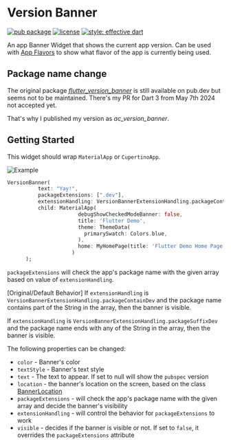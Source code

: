 # Version Banner

[![pub package](https://img.shields.io/pub/v/ac_geojson.svg)](https://pub.dev/packages/ac_version_banner)
[![license](https://img.shields.io/badge/license-BSD%202-green)](https://github.com/anycode/flutter_version_banner/blob/main/LICENSE)
[![style: effective dart](https://img.shields.io/badge/style-effective_dart-40c4ff.svg)](https://dart.dev/guides/language/effective-dart)

An app Banner Widget that shows the current app version. Can be used with [App Flavors](https://flutter.dev/docs/deployment/flavors) to show what flavor of the app is currently being used.

## Package name change

The original package [*flutter_version_banner*](https://github.com/FaganOoi/flutter_version_banner) 
is still available on pub.dev but seems not to
be maintained. There's my PR for Dart 3 from May 7th 2024 not accepted yet.

That's why I published my version as *ac_version_banner*.

## Getting Started

This widget should wrap `MaterialApp` or `CupertinoApp`.

![Example](https://user-images.githubusercontent.com/10728633/59044609-5aa82c00-8876-11e9-99d2-da84a81af2e6.png)

```dart
VersionBanner(
          text: "Yay!",
          packageExtensions: [".dev"],
          extensionHandling: VersionBannerExtensionHandling.packageContainDev,
          child: MaterialApp(
                       debugShowCheckedModeBanner: false,
                       title: 'Flutter Demo',
                       theme: ThemeData(
                         primarySwatch: Colors.blue,
                       ),
                       home: MyHomePage(title: 'Flutter Demo Home Page'),
                     )
      );
```

`packageExtensions` will check the app's package name with the given array based on value of `extensionHandling`.

[Original/Default Behavior] If `extensionHandling` is `VersionBannerExtensionHandling.packageContainDev` and the package name contains part of the String in the array, then the banner is visible.

If `extensionHandling` is `VersionBannerExtensionHandling.packageSuffixDev` and the package name ends with any of the String in the array, then the banner is visible.

The following properties can be changed:

- `color` - Banner's color
- `textStyle` - Banner's text style
- `text` - The text to appear. If set to null will show the `pubspec` version
- `location` - the banner's location on the screen, based on the class [BannerLocation](https://api.flutter.dev/flutter/widgets/BannerLocation-class.html)
- `packageExtensions` - will check the app's package name with the given array and decide the banner's visibility
- `extensionHandling` - will control the behavior for `packageExtensions` to work
- `visible` - decides if the banner is visible or not. If set to `false`, it overrides the `packageExtensions` attribute
